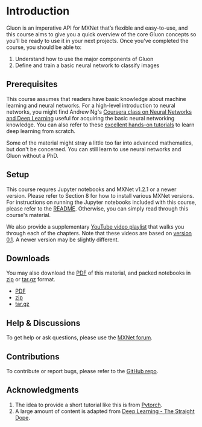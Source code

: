 # Introduction

Gluon is an imperative API for MXNet that’s flexible and easy-to-use, and this course aims to give you a quick overview of the core Gluon concepts so you'll be ready to use it in your next projects. Once you've completed the course, you should be able to:

1. Understand how to use the major components of Gluon
2. Define and train a basic neural network to classify images


## Prerequisites

This course assumes that readers have basic knowledge about machine learning and neural networks. For a high-level introduction to neural networks, you might find Andrew Ng's [Coursera class on Neural Networks and Deep Learning](https://www.coursera.org/learn/neural-networks-deep-learning) useful for acquiring the basic neural networking knowledge. You can also refer to these
[excellent hands-on tutorials](http://gluon.mxnet.io/) to learn deep learning from scratch.

Some of the material might stray a little too far into advanced mathematics, but don't be concerned. You can still learn to use neural networks and Gluon without a PhD.

## Setup

This course requres Jupyter notebooks and MXNet v1.2.1 or a newer
version. Please refer to Section 8 for how to install
various MXNet versions. For instructions on running the Jupyter notebooks
included with this course, please refer to the
[README](https://github.com/mli/gluon-crash-course/blob/master/README.md). Otherwise,
you can simply read through this course's material.

We also provide a supplementary
[YouTube video playlist](https://www.youtube.com/playlist?list=PLkEvNnRk8uVmVKRDgznk3o3LxmjFRaW7s)
that walks you through each of the chapters. Note that these videos are based on
[version 0.1](https://github.com/mli/gluon-crash-course/releases/tag/v0.1). A newer
version may be slightly different.

## Downloads

You may also download the [PDF](gluon_crash_course.pdf) of this material, and packed
notebooks in [zip](gluon_crash_course.zip) or
[tar.gz](gluon_crash_course.tar.gz) format.
* [PDF](gluon_crash_course.pdf)
* [zip](gluon_crash_course.zip)
* [tar.gz](gluon_crash_course.tar.gz)


## Help & Discussions
To get help or ask questions, please use the [MXNet forum](https://discuss.mxnet.io/).


## Contributions
To contribute or report bugs, please refer to the [GitHub repo](https://github.com/mli/gluon-crash-course).


## Acknowledgments

1. The idea to provide a short tutorial like this is from [Pytorch](http://pytorch.org/tutorials/beginner/deep_learning_60min_blitz.html).
1. A large amount of content is adapted from [Deep Learning - The Straight Dope](http://gluon.mxnet.io/).
